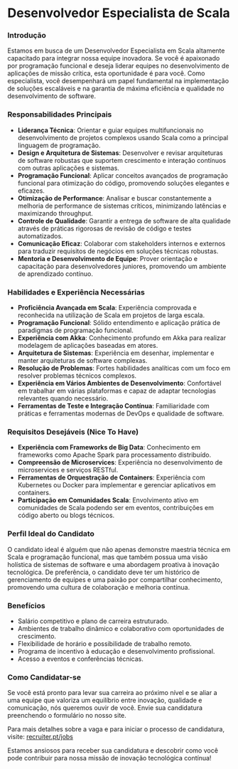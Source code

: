 # Desenvolvedor Especialista de Scala

### Introdução

Estamos em busca de um Desenvolvedor Especialista em Scala altamente capacitado para integrar nossa equipe inovadora. Se você é apaixonado por programação funcional e deseja liderar equipes no desenvolvimento de aplicações de missão crítica, esta oportunidade é para você. Como especialista, você desempenhará um papel fundamental na implementação de soluções escaláveis e na garantia de máxima eficiência e qualidade no desenvolvimento de software. 

### Responsabilidades Principais

- **Liderança Técnica**: Orientar e guiar equipes multifuncionais no desenvolvimento de projetos complexos usando Scala como a principal linguagem de programação.
- **Design e Arquitetura de Sistemas**: Desenvolver e revisar arquiteturas de software robustas que suportem crescimento e interação contínuos com outras aplicações e sistemas.
- **Programação Funcional**: Aplicar conceitos avançados de programação funcional para otimização do código, promovendo soluções elegantes e eficazes.
- **Otimização de Performance**: Analisar e buscar constantemente a melhoria de performance de sistemas críticos, minimizando latências e maximizando throughput.
- **Controle de Qualidade**: Garantir a entrega de software de alta qualidade através de práticas rigorosas de revisão de código e testes automatizados.
- **Comunicação Eficaz**: Colaborar com stakeholders internos e externos para traduzir requisitos de negócios em soluções técnicas robustas.
- **Mentoria e Desenvolvimento de Equipe**: Prover orientação e capacitação para desenvolvedores juniores, promovendo um ambiente de aprendizado contínuo.

### Habilidades e Experiência Necessárias

- **Proficiência Avançada em Scala**: Experiência comprovada e reconhecida na utilização de Scala em projetos de larga escala.
- **Programação Funcional**: Sólido entendimento e aplicação prática de paradigmas de programação funcional.
- **Experiência com Akka**: Conhecimento profundo em Akka para realizar modelagem de aplicações baseadas em atores.
- **Arquitetura de Sistemas**: Experiência em desenhar, implementar e manter arquiteturas de software complexas.
- **Resolução de Problemas**: Fortes habilidades analíticas com um foco em resolver problemas técnicos complexos.
- **Experiência em Vários Ambientes de Desenvolvimento**: Confortável em trabalhar em várias plataformas e capaz de adaptar tecnologias relevantes quando necessário.
- **Ferramentas de Teste e Integração Contínua**: Familiaridade com práticas e ferramentas modernas de DevOps e qualidade de software.

### Requisitos Desejáveis (Nice To Have)

- **Experiência com Frameworks de Big Data**: Conhecimento em frameworks como Apache Spark para processamento distribuído.
- **Compreensão de Microservices**: Experiência no desenvolvimento de microservices e serviços RESTful.
- **Ferramentas de Orquestração de Containers**: Experiência com Kubernetes ou Docker para implementar e gerenciar aplicativos em containers.
- **Participação em Comunidades Scala**: Envolvimento ativo em comunidades de Scala podendo ser em eventos, contribuições em código aberto ou blogs técnicos.

### Perfil Ideal do Candidato

O candidato ideal é alguém que não apenas demonstre maestria técnica em Scala e programação funcional, mas que também possua uma visão holística de sistemas de software e uma abordagem proativa à inovação tecnológica. De preferência, o candidato deve ter um histórico de gerenciamento de equipes e uma paixão por compartilhar conhecimento, promovendo uma cultura de colaboração e melhoria contínua.

### Benefícios

- Salário competitivo e plano de carreira estruturado.
- Ambientes de trabalho dinâmico e colaborativo com oportunidades de crescimento.
- Flexibilidade de horário e possibilidade de trabalho remoto.
- Programa de incentivo à educação e desenvolvimento profissional.
- Acesso a eventos e conferências técnicas.

### Como Candidatar-se

Se você está pronto para levar sua carreira ao próximo nível e se aliar a uma equipe que valoriza um equilíbrio entre inovação, qualidade e comunicação, nós queremos ouvir de você. Envie sua candidatura preenchendo o formulário no nosso site.  

Para mais detalhes sobre a vaga e para iniciar o processo de candidatura, visite: [recruiter.pt/jobs](https://recruiter.pt/jobs)

Estamos ansiosos para receber sua candidatura e descobrir como você pode contribuir para nossa missão de inovação tecnológica contínua!